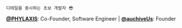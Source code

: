 ```
디테일을 중시하는 초보 개발자 😎
```

[**@PHYLAXIS**](https://github.com/PHYLAXIS-NET): Co-Founder, Software Engineer
|
[**@auchiveUs**](https://github.com/auchiveUs): Founder
